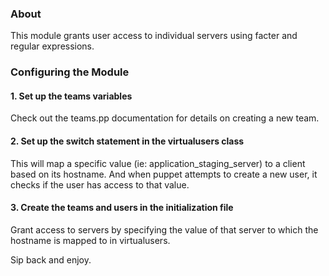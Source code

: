 ### About
This module grants user access to individual servers using facter and regular expressions.
### Configuring the Module
#### 1. Set up the teams variables
Check out the teams.pp documentation for details on creating a new team.
#### 2. Set up the switch statement in the virtualusers class
This will map a specific value (ie: application_staging_server) to a client based on its hostname. And when puppet attempts to create a new user, it checks if the user has access to that value.
#### 3. Create the teams and users in the initialization file
Grant access to servers by specifying the value of that server to which the hostname is mapped to in virtualusers.

Sip back and enjoy.
